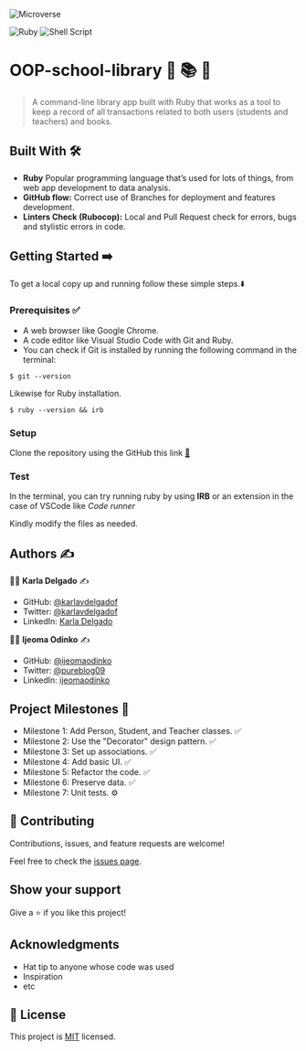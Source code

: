 ![Microverse](https://img.shields.io/badge/-Microverse-%20%236f23ff?style=for-the-badge) 

![Ruby](https://img.shields.io/badge/ruby-%23CC342D.svg?style=for-the-badge&logo=ruby&logoColor=white) ![Shell Script](https://img.shields.io/badge/shell_script-%23121011.svg?style=for-the-badge&logo=gnu-bash&logoColor=white) 

# OOP-school-library 🏫 📚 📝

> A command-line library app built with Ruby that works as a tool to keep a record of all transactions related to both users (students and teachers) and books.


## Built With :hammer_and_wrench: 

- **Ruby** Popular programming language that’s used for lots of things, from web app development to data analysis.
- **GitHub flow:**  Correct use of Branches for deployment and features development.
- **Linters Check (Rubocop):** Local and Pull Request check for errors, bugs and stylistic errors in code.


## Getting Started ➡️

To get a local copy up and running follow these simple steps.:arrow_down:

### Prerequisites ✅
- A web browser like Google Chrome.
- A code editor like Visual Studio Code with Git and Ruby.
- You can check if Git is installed by running the following command in the terminal: 

```
$ git --version
```

Likewise for Ruby installation.

``` 
$ ruby --version && irb
``` 

### Setup

Clone the repository using the GitHub this link [🔗](https://github.com/karlavdelgadof/OOP-school-library.git)


### Test 
In the terminal, you can try running ruby by using **IRB** or an extension in the case of VSCode like *Code runner*

Kindly modify the files as needed.


## Authors :writing_hand:

:woman_technologist:  **Karla Delgado** :writing_hand: 

- GitHub: [@karlavdelgadof](https://github.com/karlavdelgadof)
- Twitter: [@karlavdelgadof](https://twitter.com/karlavdelgadof)
- LinkedIn: [Karla Delgado](https://www.linkedin.com/in/karla-delgado-613a32239/)

:woman_technologist:  **Ijeoma Odinko** :writing_hand: 

- GitHub: [@ijeomaodinko](https://github.com/ijeomaodinko)
- Twitter: [@pureblog09](https://twitter.com/pureblog09)
- LinkedIn: [ijeomaodinko](https://linkedin.com/in/ijeomaodinko) 

## Project Milestones 📌 

- Milestone 1: Add Person, Student, and Teacher classes. ✅
- Milestone 2: Use the "Decorator" design pattern. ✅
- Milestone 3: Set up associations.	✅
- Milestone 4: Add basic UI. ✅
- Milestone 5: Refactor the code. ✅
- Milestone 6: Preserve data. ✅
- Milestone 7: Unit tests. ⚙️

## 🤝 Contributing

Contributions, issues, and feature requests are welcome!

Feel free to check the [issues page](../../issues/).

## Show your support

Give a ⭐️ if you like this project!

## Acknowledgments

- Hat tip to anyone whose code was used
- Inspiration
- etc

## 📝 License

This project is [MIT](./MIT.md) licensed.